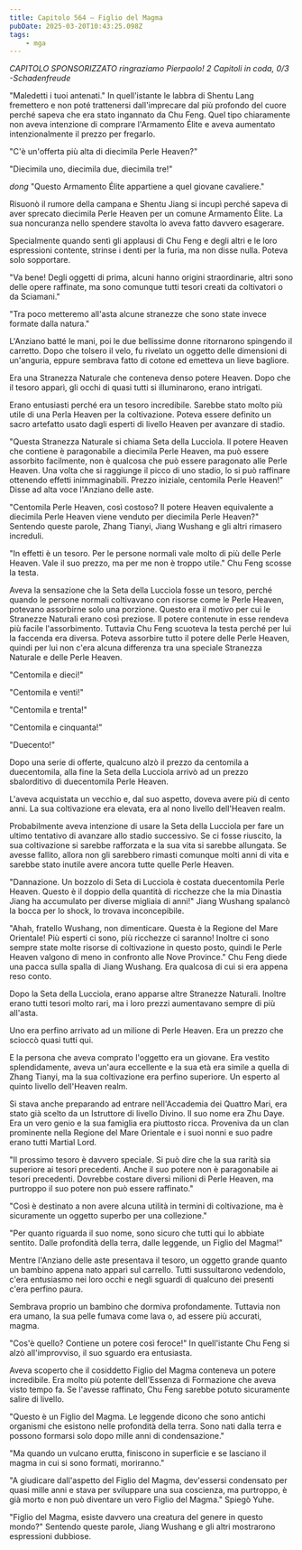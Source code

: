 ```yaml
---
title: Capitolo 564 – Figlio del Magma
pubDate: 2025-03-20T10:43:25.098Z
tags:
    - mga
---
```



<em>CAPITOLO SPONSORIZZATO ringraziamo Pierpaolo!
2 Capitoli in coda, 0/3
-Schadenfreude</em>


"Maledetti i tuoi antenati." In quell'istante le labbra di Shentu Lang fremettero e non poté trattenersi dall'imprecare dal più profondo del cuore perché sapeva che era stato ingannato da Chu Feng. Quel tipo chiaramente non aveva intenzione di comprare l'Armamento Élite e aveva aumentato intenzionalmente il prezzo per fregarlo.


"C'è un'offerta più alta di diecimila Perle Heaven?"


"Diecimila uno, diecimila due, diecimila tre!"


*dong* "Questo Armamento Élite appartiene a quel giovane cavaliere."


Risuonò il rumore della campana e Shentu Jiang si incupì perché sapeva di aver sprecato diecimila Perle Heaven per un comune Armamento Élite. La sua noncuranza nello spendere stavolta lo aveva fatto davvero esagerare.


Specialmente quando sentì gli applausi di Chu Feng e degli altri e le loro espressioni contente, strinse i denti per la furia, ma non disse nulla. Poteva solo sopportare.


"Va bene! Degli oggetti di prima, alcuni hanno origini straordinarie, altri sono delle opere raffinate, ma sono comunque tutti tesori creati da coltivatori o da Sciamani."


"Tra poco metteremo all'asta alcune stranezze che sono state invece formate dalla natura."


L'Anziano batté le mani, poi le due bellissime donne ritornarono spingendo il carretto. Dopo che tolsero il velo, fu rivelato un oggetto delle dimensioni di un'anguria, eppure sembrava fatto di cotone ed emetteva un lieve bagliore.


Era una Stranezza Naturale che conteneva denso potere Heaven. Dopo che il tesoro apparì, gli occhi di quasi tutti si illuminarono, erano intrigati.


Erano entusiasti perché era un tesoro incredibile. Sarebbe stato molto più utile di una Perla Heaven per la coltivazione. Poteva essere definito un sacro artefatto usato dagli esperti di livello Heaven per avanzare di stadio.


"Questa Stranezza Naturale si chiama Seta della Lucciola. Il potere Heaven che contiene è paragonabile a diecimila Perle Heaven, ma può essere assorbito facilmente, non è qualcosa che può essere paragonato alle Perle Heaven. Una volta che si raggiunge il picco di uno stadio, lo si può raffinare ottenendo effetti inimmaginabili. Prezzo iniziale, centomila Perle Heaven!" Disse ad alta voce l'Anziano delle aste.


"Centomila Perle Heaven, così costoso? Il potere Heaven equivalente a diecimila Perle Heaven viene venduto per diecimila Perle Heaven?" Sentendo queste parole, Zhang Tianyi, Jiang Wushang e gli altri rimasero increduli.


"In effetti è un tesoro. Per le persone normali vale molto di più delle Perle Heaven. Vale il suo prezzo, ma per me non è troppo utile." Chu Feng scosse la testa.


Aveva la sensazione che la Seta della Lucciola fosse un tesoro, perché quando le persone normali coltivavano con risorse come le Perle Heaven, potevano assorbirne solo una porzione. Questo era il motivo per cui le Stranezze Naturali erano così preziose. Il potere contenute in esse rendeva più facile l'assorbimento.
Tuttavia Chu Feng scuoteva la testa perché per lui la faccenda era diversa. Poteva assorbire tutto il potere delle Perle Heaven, quindi per lui non c'era alcuna differenza tra una speciale Stranezza Naturale e delle Perle Heaven.


"Centomila e dieci!"


"Centomila e venti!"


"Centomila e trenta!"


"Centomila e cinquanta!"


"Duecento!"


Dopo una serie di offerte, qualcuno alzò il prezzo da centomila a duecentomila, alla fine la Seta della Lucciola arrivò ad un prezzo sbalorditivo di duecentomila Perle Heaven.


L'aveva acquistata un vecchio e, dal suo aspetto, doveva avere più di cento anni. La sua coltivazione era elevata, era al nono livello dell'Heaven realm.


Probabilmente aveva intenzione di usare la Seta della Lucciola per fare un ultimo tentativo di avanzare allo stadio successivo. Se ci fosse riuscito, la sua coltivazione si sarebbe rafforzata e la sua vita si sarebbe allungata. Se avesse fallito, allora non gli sarebbero rimasti comunque molti anni di vita e sarebbe stato inutile avere ancora tutte quelle Perle Heaven.


"Dannazione. Un bozzolo di Seta di Lucciola è costata duecentomila Perle Heaven. Questo è il doppio della quantità di ricchezze che la mia Dinastia Jiang ha accumulato per diverse migliaia di anni!" Jiang Wushang spalancò la bocca per lo shock, lo trovava inconcepibile.


"Ahah, fratello Wushang, non dimenticare. Questa è la Regione del Mare Orientale! Più esperti ci sono, più ricchezze ci saranno! Inoltre ci sono sempre state molte risorse di coltivazione in questo posto, quindi le Perle Heaven valgono di meno in confronto alle Nove Province." Chu Feng diede una pacca sulla spalla di Jiang Wushang. Era qualcosa di cui si era appena reso conto.


Dopo la Seta della Lucciola, erano apparse altre Stranezze Naturali. Inoltre erano tutti tesori molto rari, ma i loro prezzi aumentavano sempre di più all'asta.


Uno era perfino arrivato ad un milione di Perle Heaven. Era un prezzo che scioccò quasi tutti qui.


E la persona che aveva comprato l'oggetto era un giovane. Era vestito splendidamente, aveva un'aura eccellente e la sua età era simile a quella di Zhang Tianyi, ma la sua coltivazione era perfino superiore. Un esperto al quinto livello dell'Heaven realm.


Si stava anche preparando ad entrare nell'Accademia dei Quattro Mari, era stato già scelto da un Istruttore di livello Divino. Il suo nome era Zhu Daye. Era un vero genio e la sua famiglia era piuttosto ricca. Proveniva da un clan prominente nella Regione del Mare Orientale e i suoi nonni e suo padre erano tutti Martial Lord.


"Il prossimo tesoro è davvero speciale. Si può dire che la sua rarità sia superiore ai tesori precedenti. Anche il suo potere non è paragonabile ai tesori precedenti. Dovrebbe costare diversi milioni di Perle Heaven, ma purtroppo il suo potere non può essere raffinato."


"Così è destinato a non avere alcuna utilità in termini di coltivazione, ma è sicuramente un oggetto superbo per una collezione."


"Per quanto riguarda il suo nome, sono sicuro che tutti qui lo abbiate sentito. Dalle profondità della terra, dalle leggende, un Figlio del Magma!"


Mentre l'Anziano delle aste presentava il tesoro, un oggetto grande quanto un bambino appena nato apparì sul carrello. Tutti sussultarono vedendolo, c'era entusiasmo nei loro occhi e negli sguardi di qualcuno dei presenti c'era perfino paura.


Sembrava proprio un bambino che dormiva profondamente. Tuttavia non era umano, la sua pelle fumava come lava o, ad essere più accurati, magma.


"Cos'è quello? Contiene un potere così feroce!" In quell'istante Chu Feng si alzò all'improvviso, il suo sguardo era entusiasta.


Aveva scoperto che il cosiddetto Figlio del Magma conteneva un potere incredibile. Era molto più potente dell'Essenza di Formazione che aveva visto tempo fa. Se l'avesse raffinato, Chu Feng sarebbe potuto sicuramente salire di livello.


"Questo è un Figlio del Magma. Le leggende dicono che sono antichi organismi che esistono nelle profondità della terra. Sono nati dalla terra e possono formarsi solo dopo mille anni di condensazione."


"Ma quando un vulcano erutta, finiscono in superficie e se lasciano il magma in cui si sono formati, moriranno."


"A giudicare dall'aspetto del Figlio del Magma, dev'essersi condensato per quasi mille anni e stava per sviluppare una sua coscienza, ma purtroppo, è già morto e non può diventare un vero Figlio del Magma." Spiegò Yuhe.


"Figlio del Magma, esiste davvero una creatura del genere in questo mondo?" Sentendo queste parole, Jiang Wushang e gli altri mostrarono espressioni dubbiose.
                                


                                



